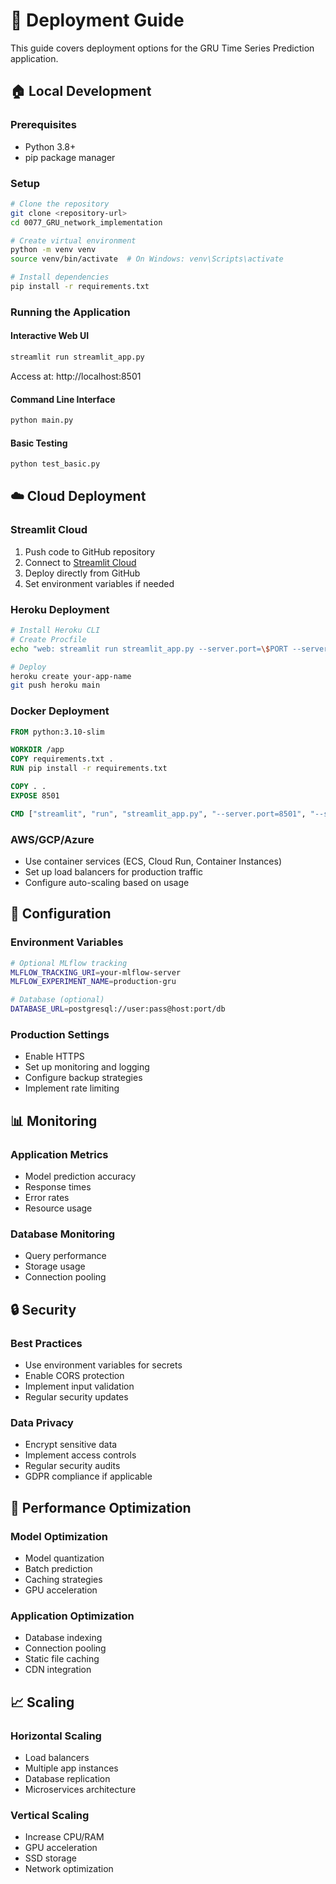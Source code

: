 # 🚀 Deployment Guide

This guide covers deployment options for the GRU Time Series Prediction application.

## 🏠 Local Development

### Prerequisites
- Python 3.8+
- pip package manager

### Setup
```bash
# Clone the repository
git clone <repository-url>
cd 0077_GRU_network_implementation

# Create virtual environment
python -m venv venv
source venv/bin/activate  # On Windows: venv\Scripts\activate

# Install dependencies
pip install -r requirements.txt
```

### Running the Application

#### Interactive Web UI
```bash
streamlit run streamlit_app.py
```
Access at: http://localhost:8501

#### Command Line Interface
```bash
python main.py
```

#### Basic Testing
```bash
python test_basic.py
```

## ☁️ Cloud Deployment

### Streamlit Cloud
1. Push code to GitHub repository
2. Connect to [Streamlit Cloud](https://streamlit.io/cloud)
3. Deploy directly from GitHub
4. Set environment variables if needed

### Heroku Deployment
```bash
# Install Heroku CLI
# Create Procfile
echo "web: streamlit run streamlit_app.py --server.port=\$PORT --server.address=0.0.0.0" > Procfile

# Deploy
heroku create your-app-name
git push heroku main
```

### Docker Deployment
```dockerfile
FROM python:3.10-slim

WORKDIR /app
COPY requirements.txt .
RUN pip install -r requirements.txt

COPY . .
EXPOSE 8501

CMD ["streamlit", "run", "streamlit_app.py", "--server.port=8501", "--server.address=0.0.0.0"]
```

### AWS/GCP/Azure
- Use container services (ECS, Cloud Run, Container Instances)
- Set up load balancers for production traffic
- Configure auto-scaling based on usage

## 🔧 Configuration

### Environment Variables
```bash
# Optional MLflow tracking
MLFLOW_TRACKING_URI=your-mlflow-server
MLFLOW_EXPERIMENT_NAME=production-gru

# Database (optional)
DATABASE_URL=postgresql://user:pass@host:port/db
```

### Production Settings
- Enable HTTPS
- Set up monitoring and logging
- Configure backup strategies
- Implement rate limiting

## 📊 Monitoring

### Application Metrics
- Model prediction accuracy
- Response times
- Error rates
- Resource usage

### Database Monitoring
- Query performance
- Storage usage
- Connection pooling

## 🔒 Security

### Best Practices
- Use environment variables for secrets
- Enable CORS protection
- Implement input validation
- Regular security updates

### Data Privacy
- Encrypt sensitive data
- Implement access controls
- Regular security audits
- GDPR compliance if applicable

## 🚀 Performance Optimization

### Model Optimization
- Model quantization
- Batch prediction
- Caching strategies
- GPU acceleration

### Application Optimization
- Database indexing
- Connection pooling
- Static file caching
- CDN integration

## 📈 Scaling

### Horizontal Scaling
- Load balancers
- Multiple app instances
- Database replication
- Microservices architecture

### Vertical Scaling
- Increase CPU/RAM
- GPU acceleration
- SSD storage
- Network optimization
